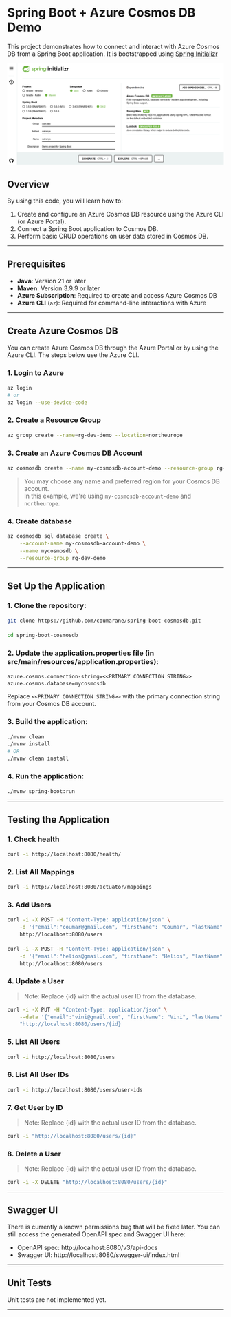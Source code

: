 # Spring Boot + Azure Cosmos DB Demo

This project demonstrates how to connect and interact with Azure Cosmos DB from a Spring Boot application. 
It is bootstrapped using [Spring Initializr](https://start.spring.io/)

![spring_boot_initializr.png](assets/spring_boot_initializr.png)

## Overview
By using this code, you will learn how to:

1. Create and configure an Azure Cosmos DB resource using the Azure CLI (or Azure Portal).
2. Connect a Spring Boot application to Cosmos DB.
3. Perform basic CRUD operations on user data stored in Cosmos DB.

---

## Prerequisites

- **Java**: Version 21 or later
- **Maven**: Version 3.9.9 or later
- **Azure Subscription**: Required to create and access Azure Cosmos DB
- **Azure CLI** (`az`): Required for command-line interactions with Azure

---
## Create Azure Cosmos DB

You can create Azure Cosmos DB through the Azure Portal or by using the Azure CLI. 
The steps below use the Azure CLI.

### 1. Login to Azure
```bash
az login
# or
az login --use-device-code
```

### 2. Create a Resource Group
```bash
az group create --name=rg-dev-demo --location=northeurope
```


### 3. Create an Azure Cosmos DB Account
```bash
az cosmosdb create --name my-cosmosdb-account-demo --resource-group rg-dev-demo
```
> You may choose any name and preferred region for your Cosmos DB account.  
> In this example, we're using `my-cosmosdb-account-demo` and `northeurope`.


### 4. Create database
```bash
az cosmosdb sql database create \
    --account-name my-cosmosdb-account-demo \
    --name mycosmosdb \
    --resource-group rg-dev-demo
```

---

## Set Up the Application
### 1. Clone the repository:

```bash
git clone https://github.com/coumarane/spring-boot-cosmosdb.git

cd spring-boot-cosmosdb
```
### 2. Update the application.properties file (in src/main/resources/application.properties):
```
azure.cosmos.connection-string=<<PRIMARY CONNECTION STRING>>
azure.cosmos.database=mycosmosdb
```

Replace `<<PRIMARY CONNECTION STRING>>` with the primary connection string from your Cosmos DB account.

### 3. Build the application:

```bash
./mvnw clean
./mvnw install
# OR 
./mvnw clean install
```

### 4. Run the application:
```bash
./mvnw spring-boot:run
```

---

## Testing the Application

### 1. Check health
```bash
curl -i http://localhost:8080/health/
```

### 2. List All Mappings
```bash
curl -i http://localhost:8080/actuator/mappings
```

### 3. Add Users
```bash
curl -i -X POST -H "Content-Type: application/json" \
    -d '{"email":"coumar@gmail.com", "firstName": "Coumar", "lastName": "COUPPANE", "city": "PARIS"}' \
    http://localhost:8080/users

curl -i -X POST -H "Content-Type: application/json" \
    -d '{"email":"helios@gmail.com", "firstName": "Helios", "lastName": "SUN", "city": "PONDICHERRY"}' \
    http://localhost:8080/users
```

### 4. Update a User
> Note: Replace {id} with the actual user ID from the database.
```bash
curl -i -X PUT -H "Content-Type: application/json" \
    --data '{"email":"vini@gmail.com", "firstName": "Vini", "lastName": "COUCOU", "city": "PARIS"}' \
    "http://localhost:8080/users/{id}
```

### 5. List All Users
```bash
curl -i http://localhost:8080/users
```

### 6. List All User IDs
```bash
curl -i http://localhost:8080/users/user-ids
```

### 7. Get User by ID
> Note: Replace {id} with the actual user ID from the database.
```bash
curl -i "http://localhost:8080/users/{id}"
```

### 8. Delete a User
> Note: Replace {id} with the actual user ID from the database.
```bash
curl -i -X DELETE "http://localhost:8080/users/{id}"
```

---

## Swagger UI
There is currently a known permissions bug that will be fixed later. 
You can still access the generated OpenAPI spec and Swagger UI here:
* OpenAPI spec: http://localhost:8080/v3/api-docs
* Swagger UI: http://localhost:8080/swagger-ui/index.html

---

## Unit Tests
Unit tests are not implemented yet.

---